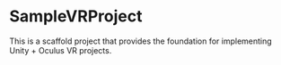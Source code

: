# SampleVRProject
This is a scaffold project that provides the foundation for implementing Unity + Oculus VR projects.
